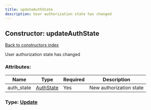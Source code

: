 ```yaml
---
title: updateAuthState
description: User authorization state has changed
---
```

## Constructor: updateAuthState  
[Back to constructors index](index.md)



User authorization state has changed

### Attributes:

| Name     |    Type       | Required | Description |
|----------|---------------|----------|-------------|
|auth\_state|[AuthState](../types/AuthState.md) | Yes|New authorization state|



### Type: [Update](../types/Update.md)


